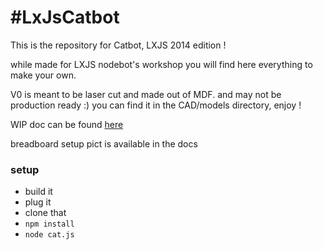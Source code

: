 #LxJsCatbot
==========

This is the repository for Catbot, LXJS 2014 edition !

while made for LXJS nodebot's workshop you will find here everything to make your own.

V0 is meant to be laser cut and made out of MDF. and may not be production ready :) you can find it in the CAD/models directory, enjoy !

WIP doc can be found [here](http://gorhgorh.github.io/LxJsCatbot/) 

breadboard setup pict is available in the docs

### setup

- build it
- plug it
- clone that
- ```npm install```
- ```node cat.js```
